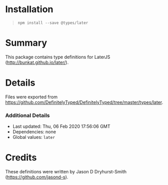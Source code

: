 # Installation
> `npm install --save @types/later`

# Summary
This package contains type definitions for LaterJS (http://bunkat.github.io/later/).

# Details
Files were exported from https://github.com/DefinitelyTyped/DefinitelyTyped/tree/master/types/later.

### Additional Details
 * Last updated: Thu, 06 Feb 2020 17:56:06 GMT
 * Dependencies: none
 * Global values: `later`

# Credits
These definitions were written by Jason D Dryhurst-Smith (https://github.com/jasond-s).
